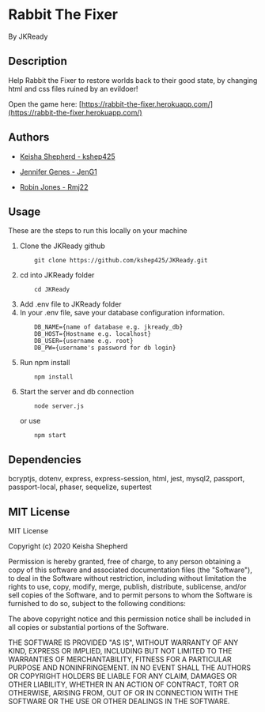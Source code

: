 # Rabbit The Fixer
By JKReady

## Description
Help Rabbit the Fixer to restore worlds back to their good state, by changing html and css files ruined by an evildoer!

Open the game here: [https://rabbit-the-fixer.herokuapp.com/](https://rabbit-the-fixer.herokuapp.com/)

## Authors
* [Keisha Shepherd - kshep425](https://github.com/kshep425)

* [Jennifer Genes - JenG1](https://github.com/JenG1)

* [Robin Jones - Rmj22](https://github.com/Rmj22)

## Usage
These are the steps to run this locally on your machine
1.  Clone the JKReady github
    ```
        git clone https://github.com/kshep425/JKReady.git
    ```
1.  cd into JKReady folder
    ```
        cd JKReady
    ```
1.  Add .env file to JKReady folder
1.  In your .env file, save your database configuration information.
    ```
        DB_NAME={name of database e.g. jkready_db}
        DB_HOST={Hostname e.g. localhost}
        DB_USER={username e.g. root}
        DB_PW={username's password for db login}
    ```
1.  Run npm install
    ```
        npm install
    ```
1.  Start the server and db connection
    ```
        node server.js
    ```
    or use
    ```
        npm start
    ```

## Dependencies
bcryptjs,
dotenv,
express,
express-session,
html,
jest,
mysql2,
passport,
passport-local,
phaser,
sequelize,
supertest

## MIT License
MIT License

Copyright (c) 2020 Keisha Shepherd

Permission is hereby granted, free of charge, to any person obtaining a copy
of this software and associated documentation files (the "Software"), to deal
in the Software without restriction, including without limitation the rights
to use, copy, modify, merge, publish, distribute, sublicense, and/or sell
copies of the Software, and to permit persons to whom the Software is
furnished to do so, subject to the following conditions:

The above copyright notice and this permission notice shall be included in all
copies or substantial portions of the Software.

THE SOFTWARE IS PROVIDED "AS IS", WITHOUT WARRANTY OF ANY KIND, EXPRESS OR
IMPLIED, INCLUDING BUT NOT LIMITED TO THE WARRANTIES OF MERCHANTABILITY,
FITNESS FOR A PARTICULAR PURPOSE AND NONINFRINGEMENT. IN NO EVENT SHALL THE
AUTHORS OR COPYRIGHT HOLDERS BE LIABLE FOR ANY CLAIM, DAMAGES OR OTHER
LIABILITY, WHETHER IN AN ACTION OF CONTRACT, TORT OR OTHERWISE, ARISING FROM,
OUT OF OR IN CONNECTION WITH THE SOFTWARE OR THE USE OR OTHER DEALINGS IN THE
SOFTWARE.
